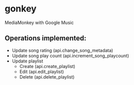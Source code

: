# gonkey
MediaMonkey with Google Music


## Operations implemented:
 - Update song rating (api.change_song_metadata)
 - Update song play count (api.increment_song_playcount)
 - Update playlist
   - Create (api.create_playlist)
   - Edit (api.edit_playlist)
   - Delete (api.delete_playlist)
